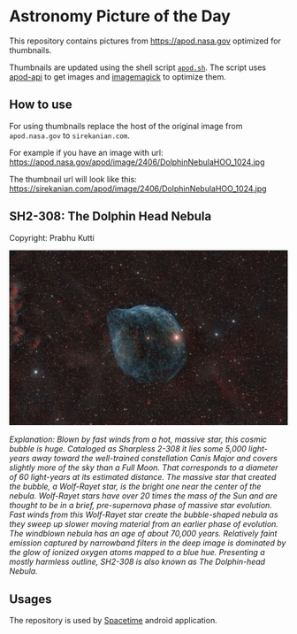 # Astronomy Picture of the Day

This repository contains pictures from https://apod.nasa.gov optimized for thumbnails.

Thumbnails are updated using the shell script [`apod.sh`](apod.sh). The script
uses [apod-api](https://github.com/nasa/apod-api) to get images and [imagemagick](https://imagemagick.org) to
optimize them.

## How to use

For using thumbnails replace the host of the original image from `apod.nasa.gov` to `sirekanian.com`.

For example if you have an image with url:<br>
https://apod.nasa.gov/apod/image/2406/DolphinNebulaHOO_1024.jpg

The thumbnail url will look like this:<br>
https://sirekanian.com/apod/image/2406/DolphinNebulaHOO_1024.jpg

## SH2-308: The Dolphin Head Nebula

Copyright: Prabhu Kutti

[![the picture of the day][1]][2]

_Explanation: Blown by fast winds from a hot, massive star, this cosmic bubble is huge. Cataloged as Sharpless 2-308 it lies some 5,000 light-years away toward the well-trained constellation Canis Major and covers slightly more of the sky than a Full Moon. That corresponds to a diameter of 60 light-years at its estimated distance. The massive star that created the bubble, a Wolf-Rayet star, is the bright one near the center of the nebula. Wolf-Rayet stars have over 20 times the mass of the Sun and are thought to be in a brief, pre-supernova phase of massive star evolution. Fast winds from this Wolf-Rayet star create the bubble-shaped nebula as they sweep up slower moving material from an earlier phase of evolution. The windblown nebula has an age of about 70,000 years. Relatively faint emission captured by narrowband filters in the deep image is dominated by the glow of ionized oxygen atoms mapped to a blue hue. Presenting a mostly harmless outline, SH2-308 is also known as The Dolphin-head Nebula._

## Usages

The repository is used by [Spacetime][3] android application.

[1]: image/2406/DolphinNebulaHOO_1024.jpg

[2]: https://apod.nasa.gov/apod/image/2406/DolphinNebulaHOO_1024.jpg

[3]: https://github.com/sirekanian/spacetime
